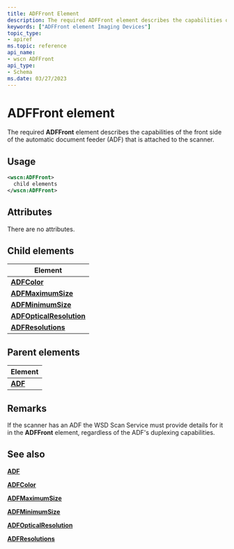 ```yaml
---
title: ADFFront Element
description: The required ADFFront element describes the capabilities of the front side of the automatic document feeder (ADF) that is attached to the scanner.
keywords: ["ADFFront element Imaging Devices"]
topic_type:
- apiref
ms.topic: reference
api_name:
- wscn ADFFront
api_type:
- Schema
ms.date: 03/27/2023
---
```


# ADFFront element

The required **ADFFront** element describes the capabilities of the front side of the automatic document feeder (ADF) that is attached to the scanner.

## Usage

```xml
<wscn:ADFFront>
  child elements
</wscn:ADFFront>
```

## Attributes

There are no attributes.

## Child elements

| Element |
|--|
| [**ADFColor**](adfcolor.md) |
| [**ADFMaximumSize**](adfmaximumsize.md) |
| [**ADFMinimumSize**](adfminimumsize.md) |
| [**ADFOpticalResolution**](adfopticalresolution.md) |
| [**ADFResolutions**](adfresolutions.md) |

## Parent elements

| Element |
|--|
| [**ADF**](adf.md) |

## Remarks

If the scanner has an ADF the WSD Scan Service must provide details for it in the **ADFFront** element, regardless of the ADF's duplexing capabilities.

## See also

[**ADF**](adf.md)

[**ADFColor**](adfcolor.md)

[**ADFMaximumSize**](adfmaximumsize.md)

[**ADFMinimumSize**](adfminimumsize.md)

[**ADFOpticalResolution**](adfopticalresolution.md)

[**ADFResolutions**](adfresolutions.md)
